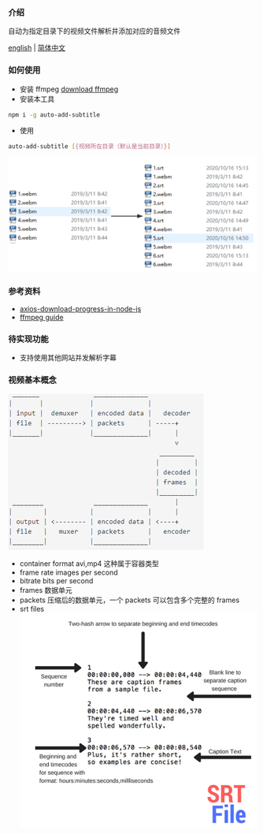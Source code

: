 ### 介绍

自动为指定目录下的视频文件解析并添加对应的音频文件

[english](./README.md) | [简体中文](./README.zh-cn.md)

### 如何使用

- 安装 ffmpeg
  [download ffmpeg](https://ffmpeg.org/download.html)
- 安装本工具

```sh
npm i -g auto-add-subtitle
```

- 使用

```sh
auto-add-subtitle [{视频所在目录（默认是当前目录）}]
```

![](../../assets/2020-10-20-11-39-51.png)

### 参考资料

- [axios-download-progress-in-node-js](https://futurestud.io/tutorials/axios-download-progress-in-node-js)
- [ffmpeg guide](https://gist.github.com/protrolium/e0dbd4bb0f1a396fcb55)

### 待实现功能

- 支持使用其他网站并发解析字幕

### 视频基本概念

![](../../assets/2020-10-12-17-13-28.png)

- container format
  avi,mp4 这种属于容器类型
- frame rate
  images per second
- bitrate
  bits per second
- frames
  数据单元
- packets
  压缩后的数据单元，一个 packets 可以包含多个完整的 frames
- srt files
  ![](../../assets/2020-10-15-09-22-12.png)
